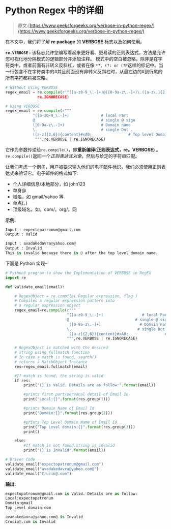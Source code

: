 # Python Regex 中的详细

> 原文:[https://www.geeksforgeeks.org/verbose-in-python-regex/](https://www.geeksforgeeks.org/verbose-in-python-regex/)

在本文中，我们将了解 **re package** 的 **VERBOSE** 标志以及如何使用。

**`re.VERBOSE` :** 该标志允许您编写看起来更好看、更易读的正则表达式，方法是允许您可视化地分隔模式的逻辑部分并添加注释。
模式中的空白被忽略，除非是在字符类中，或者前面有非转义反斜杠，或者在像 `*?, (?: or (?P`这样的标记中。当一行包含不在字符类中的#并且前面没有非转义反斜杠时，从最左边的#到行尾的所有字符都将被忽略。

```py
# Without Using VERBOSE
regex_email = re.compile(r'^([a-z0-9_\.-]+)@([0-9a-z\.-]+)\.([a-z\.]{2, 6}){content}apos;,
              re.IGNORECASE)

# Using VERBOSE
regex_email = re.compile(r"""
            ^([a-z0-9_\.-]+)              # local Part
            @                             # single @ sign
            ([0-9a-z\.-]+)                # Domain name
            \.                            # single Dot .
            ([a-z]{2,6}){content}#xA0;                # Top level Domain  
             """,re.VERBOSE | re.IGNORECASE)   
```

它作为参数传递给`re.compile()`，即**重新编译(正则表达式，re。VERBOSE)** 。`re.compile()`返回一个*正则表达式对象*，然后与给定的字符串匹配。

让我们考虑一个例子，用户被要求输入他们的电子邮件标识，我们必须使用正则表达式来验证它。电子邮件的格式如下:

*   个人详细信息/本地部分，如 john123
*   单身@
*   域名，如 gmail/yahoo 等
*   单点(。)
*   顶级域名，如。com/。org/。网

**示例:**

```py
Input : expectopatronum@gmail.com
Output : Valid

Input : avadakedavra@yahoo.com@
Output : Invalid
This is invalid because there is @ after the top level domain name.

```

下面是 Python 实现–

```py
# Python3 program to show the Implementation of VERBOSE in RegEX
import re

def validate_email(email):

    # RegexObject = re.compile( Regular expression, flag )
    # Compiles a regular expression pattern into 
    # a regular expression object
    regex_email=re.compile(r"""
                           ^([a-z0-9_\.-]+)                 # local Part
                           @                             # single @ sign
                            ([0-9a-z\.-]+)                 # Domain name
                           \.                             # single Dot .
                            ([a-z]{2,6}){content}#xA0;                # Top level Domain     
                           """,re.VERBOSE | re.IGNORECASE)

    # RegexObject is matched with the desired
    # string using fullmatch function
    # In case a match is found, search()
    # returns a MatchObject Instance
    res=regex_email.fullmatch(email)

    #If match is found, the string is valid
    if res:
        print("{} is Valid. Details are as follow:".format(email))

        #prints first part/personal detail of Email Id
        print("Local:{}".format(res.group(1)))

        #prints Domain Name of Email Id
        print("Domain:{}".format(res.group(2)))

        #prints Top Level Domain Name of Email Id
        print("Top Level domain:{}".format(res.group(3)))
        print()

    else:
        #If match is not found,string is invalid
        print("{} is Invalid".format(email))

# Driver Code
validate_email("expectopatronum@gmail.com")
validate_email("avadakedavra@yahoo.com@")
validate_email("Crucio@.com")
```

**输出:**

```py
expectopatronum@gmail.com is Valid. Details are as follow:
Local:expectopatronum
Domain:gmail
Top Level domain:com

avadakedavra@yahoo.com@ is Invalid
Crucio@.com is Invalid

```